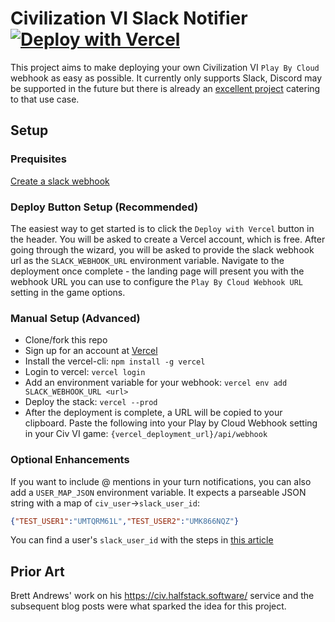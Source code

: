# Civilization VI Slack Notifier [![Deploy with Vercel](https://vercel.com/button)](https://vercel.com/new/clone?repository-url=https%3A%2F%2Fgithub.com%2Frobbiedhickey%2Fciv6-slack-notifier&env=SLACK_WEBHOOK_URL&envDescription=You%20can%20generate%20a%20Slack%20webhook%20URL%20by%20following%20the%20steps%20at%20this%20link%3A%20https%3A%2F%2Fapi.slack.com%2Fmessaging%2Fwebhooks%23create_a_webhook&project-name=civ6-slack-notifier&repo-name=civ6-slack-notifier)

This project aims to make deploying your own Civilization VI `Play By Cloud` webhook as easy as possible. It currently only supports Slack, Discord may be supported in the future but there is already an [excellent project](https://civ.halfstack.software/) catering to that use case.

## Setup 

### Prequisites

[Create a slack webhook](https://api.slack.com/messaging/webhooks#create_a_webhook)

### Deploy Button Setup (Recommended)

The easiest way to get started is to click the `Deploy with Vercel` button in the header. You will be asked to create a Vercel account, which is free. After going through the wizard, you will be asked to provide the slack webhook url as the `SLACK_WEBHOOK_URL` environment variable. Navigate to the deployment once complete - the landing page will present you with the webhook URL you can use to configure the `Play By Cloud Webhook URL` setting in the game options.

### Manual Setup (Advanced)

* Clone/fork this repo
* Sign up for an account at [Vercel](https://vercel.com/signup)
* Install the vercel-cli: `npm install -g vercel`
* Login to vercel: `vercel login`
* Add an environment variable for your webhook: `vercel env add SLACK_WEBHOOK_URL <url>`
* Deploy the stack: `vercel --prod`
* After the deployment is complete, a URL will be copied to your clipboard. Paste the following into your Play by Cloud Webhook setting in your Civ VI game: `{vercel_deployment_url}/api/webhook`

### Optional Enhancements

If you want to include @ mentions in your turn notifications, you can also add a `USER_MAP_JSON` environment variable. It expects a parseable JSON string with a map of `civ_user`->`slack_user_id`:

```json
{"TEST_USER1":"UMTQRM61L","TEST_USER2":"UMK866NQZ"}
```

You can find a user's `slack_user_id` with the steps in [this article](https://moshfeu.medium.com/how-to-find-my-member-id-in-slack-workspace-d4bba942e38c)

## Prior Art

Brett Andrews' work on his https://civ.halfstack.software/ service and the subsequent blog posts were what sparked the idea for this project. 
